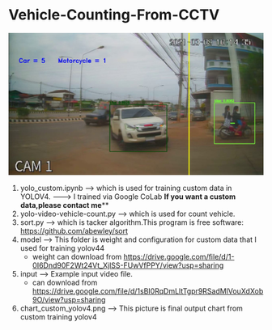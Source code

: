 # Vehicle-Counting-From-CCTV
![alt text](https://github.com/jteerani/Vehicle-Counting-From-CCTV/blob/main/output.JPG)

1. yolo_custom.ipynb --> which is used for training custom data in YOLOV4.
		                ---> I trained via Google CoLab
******If you want a custom data,please contact me********
2. yolo-video-vehicle-count.py --> which is used for count vehicle.
3. sort.py --> which is tacker algorithm.This program is free software: https://github.com/abewley/sort
5. model --> This folder is weight and configuration for custom data that I used for training yolov44
	- weight can download from https://drive.google.com/file/d/1-0I6Dnd90F2Wt24Vt_XjlSS-FUwVfPPY/view?usp=sharing
7. input --> Example input video file.
	- can download from https://drive.google.com/file/d/1sBI0RqDmLltTgpr9RSadMlVouXdXob9O/view?usp=sharing
9. chart_custom_yolov4.png --> This picture is final output chart from custom training yolov4

